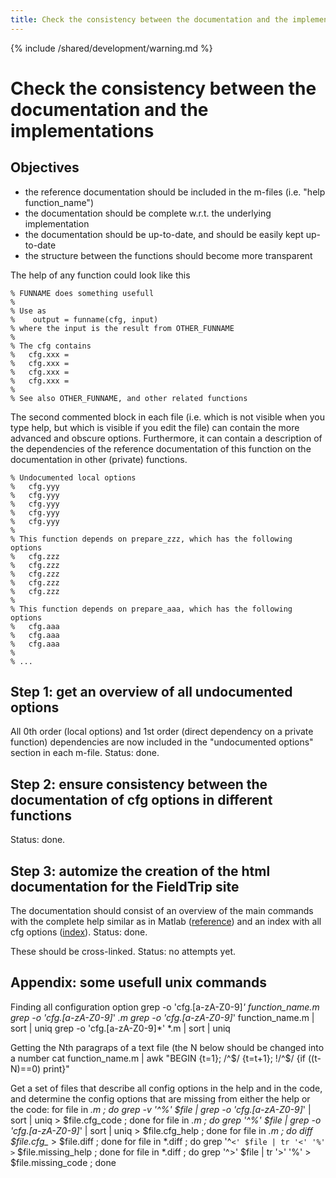 ```yaml
---
title: Check the consistency between the documentation and the implementations
---
```


{% include /shared/development/warning.md %}

# Check the consistency between the documentation and the implementations

## Objectives

*  the reference documentation should be included in the m-files (i.e. "help function_name")
*  the documentation should be complete w.r.t. the underlying implementation
*  the documentation should be up-to-date, and should be easily kept up-to-date
*  the structure between the functions should become more transparent

The help of any function could look like this

	% FUNNAME does something usefull
	%
	% Use as
	%    output = funname(cfg, input)
	% where the input is the result from OTHER_FUNNAME
	%
	% The cfg contains
	%   cfg.xxx =
	%   cfg.xxx =
	%   cfg.xxx =
	%   cfg.xxx =
	%
	% See also OTHER_FUNNAME, and other related functions

The second commented block in each file (i.e. which is not visible when you type help, but which is visible if you edit the file) can contain the more advanced and obscure options. Furthermore, it can contain a description of the dependencies of the reference documentation of this function on the documentation in other (private) functions.


	% Undocumented local options
	%   cfg.yyy
	%   cfg.yyy
	%   cfg.yyy
	%   cfg.yyy
	%   cfg.yyy
	%
	% This function depends on prepare_zzz, which has the following options
	%   cfg.zzz
	%   cfg.zzz
	%   cfg.zzz
	%   cfg.zzz
	%   cfg.zzz
	%
	% This function depends on prepare_aaa, which has the following options
	%   cfg.aaa
	%   cfg.aaa
	%   cfg.aaa
	%
	% ...

## Step 1: get an overview of all undocumented options

All 0th order (local options) and 1st order (direct dependency on a private function) dependencies are now included in the "undocumented options" section in each m-file. Status: done.

## Step 2: ensure consistency between the documentation of cfg options in different functions

Status: done.

## Step 3: automize the creation of the html documentation for the FieldTrip site

The documentation should consist of an overview of the main commands with the complete help similar as in Matlab ([reference](/reference)) and an index with all cfg options ([index](/reference/configuration_index)). Status: done. 

These should be cross-linked. Status: no attempts yet.
## Appendix: some usefull unix commands

Finding all configuration option
    grep -o 'cfg\.[a-zA-Z0-9]*' function_name.m
    grep -o 'cfg\.[a-zA-Z0-9]*' *.m
    grep -o 'cfg\.[a-zA-Z0-9]*' function_name.m  | sort | uniq
    grep -o 'cfg\.[a-zA-Z0-9]*' *.m              | sort | uniq

Getting the Nth paragraps of a text file (the N below should be changed into a number
    cat function_name.m | awk "BEGIN {t=1}; /^$/ {t=t+1}; !/^$/ {if ((t-N)==0) print}"

Get a set of files that describe all config options in the help and in the code, and determine the config options that are missing from either the help or the code:
    for file in *.m ; do grep -v '^%' $file | grep -o 'cfg\.[a-zA-Z0-9]*' | sort | uniq > $file.cfg_code ; done
    for file in *.m ; do grep    '^%' $file | grep -o 'cfg\.[a-zA-Z0-9]*' | sort | uniq > $file.cfg_help ; done
    for file in *.m ; do diff $file.cfg_* > $file.diff ; done
    for file in *.diff ; do grep '^`<' $file | tr '<' '%' >` $file.missing_help ; done
    for file in *.diff ; do grep '^>' $file | tr '>' '%' > $file.missing_code ; done
